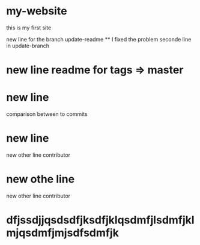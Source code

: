 # my-website

this is my first site

new line for the branch update-readme **
I fixed the problem
seconde line in update-branch

# new line readme for tags => master

# new line 
comparison between to commits 

# new line
new other line contributor

# new othe line
new other line contributor

# dfjssdjjqsdsdfjksdfjklqsdmfjlsdmfjklmjqsdmfjmjsdfsdmfjk
